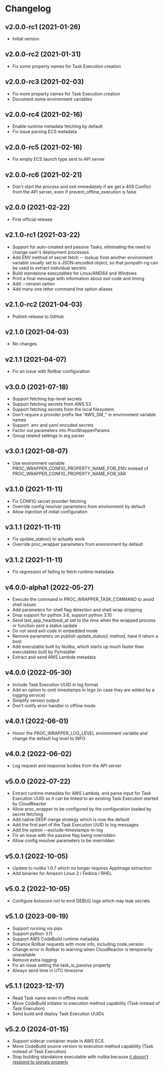 # Changelog

<!--next-version-placeholder-->

## v2.0.0-rc1 (2021-01-26)
* Initial version
## v2.0.0-rc2 (2021-01-31)
* Fix some property names for Task Execution creation
## v2.0.0-rc3 (2021-02-03)
* Fix more property names for Task Execution creation
* Document some environment variables
## v2.0.0-rc4 (2021-02-16)
* Enable runtime metadata fetching by default
* Fix issue parsing ECS metadata
## v2.0.0-rc5 (2021-02-16)
* Fix empty ECS launch type sent to API server
## v2.0.0-rc6 (2021-02-21)
* Don't start the process and exit immediately if we get a 409 Conflict from the API server, even if prevent_offline_execution is false
## v2.0.0 (2021-02-22)
* First official release
## v2.1.0-rc1 (2021-03-22)
* Support for auto-created and passive Tasks, eliminating the need
to change user's deployment processes
* Add ENV method of secret fetch -- lookup from another environment
variable usually set to a JSON-encoded object, so that jsonpath-ng
can be used to extract individual secrets
* Build standalone executables for Linux/AMD64 and Windows
* Print a final message with information about exit code and timing
* Add --version option
* Add many one letter command line option aliases
## v2.1.0-rc2 (2021-04-03)
* Publish release to GitHub
## v2.1.0 (2021-04-03)
* No changes
## v2.1.1 (2021-04-07)
* Fix an issue with Rollbar configuration
## v3.0.0 (2021-07-18)
* Support fetching top-level secrets
* Support fetching secrets from AWS S3
* Support fetching secrets from the local filesystem
* Don't require a provider prefix like "AWS_SM_" in environment variable names
* Support .env and yaml encoded secrets
* Factor out parameters into ProcWrapperParams
* Group related settings in arg parser
## v3.0.1 (2021-08-07)
* Use environment variable PROC_WRAPPER_CONFIG_PROPERTY_NAME_FOR_ENV instead of
PROC_WRAPPER_CONFIG_PROPERTY_NAME_FOR_VAR
## v3.1.0 (2021-11-11)
* Fix CONFIG secret provider fetching
* Override config resolver parameters from environment by default
* Allow injection of initial configuration
## v3.1.1 (2021-11-11)
* Fix update_status() to actually work
* Override proc_wrapper parameters from environment by default
## v3.1.2 (2021-11-11)
* Fix regression of failing to fetch runtime metadata
## v4.0.0-alpha1 (2022-05-27)
* Execute the command in PROC_WRAPPER_TASK_COMMAND to avoid shell issues
* Add parameters for shell flag detection and shell wrap stripping
* Drop support for python 3.6, support python 3.10
* Send last_app_heartbeat_at set to the time when the wrapped process or
function sent a status update
* Do not send exit code in embedded mode
* Remove parameters on publish update_status() method, have it return a bool
* Add executable built by Nuitka, which starts up much faster than executables
built by PyInstaller
* Extract and send AWS Lambda metadata
## v4.0.0 (2022-05-30)
* Include Task Execution UUID in log format
* Add an option to omit timestamps in logs (in case they are added by a logging
service)
* Simplify version output
* Don't notify error handler in offline mode
## v4.0.1 (2022-06-01)
* Honor the PROC_WRAPPER_LOG_LEVEL environment variable and change the default
log level to INFO
## v4.0.2 (2022-06-02)
* Log request and response bodies from the API server
## v5.0.0 (2022-07-22)
* Extract runtime metadata for AWS Lambda, and parse input for Task Execution
UUID so it can be linked to an existing Task Execution started by CloudReactor
* Allow proc_wrapper to be configured by the configuration loaded by secret fetching
* Add native DEEP merge strategy which is now the default
* Add the first part of the Task Execution UUID to log messages
* Add the option --exclude-timestamps-in-log
* Fix an issue with the passive flag being overridden
* Allow config resolver parameters to be overridden
## v5.0.1 (2022-10-05)
* Update to nuitka 1.0.7 which no longer requires AppImage extraction
* Add binaries for Amazon Linux 2 / Fedora / RHEL
## v5.0.2 (2022-10-05)
* Configure botocore not to emit DEBUG logs which may leak secrets
## v5.1.0 (2023-09-19)
* Support running via pipx
* Support python 3.11
* Support AWS CodeBuild runtime metadata
* Enhance Rollbar requests with more info, including code_version
* Change error in Rollbar to warning when CloudReactor is temporarily unavailable
* Remove extra logging
* Fix an issue setting the task_is_passive property
* Always send time in UTC timezone
## v5.1.1 (2023-12-17)
* Read Task name even in offline mode
* Move CodeBuild initiator to execution method capability (Task instead of Task Execution)
* Send build and deploy Task Execution UUIDs
## v5.2.0 (2024-01-15)
* Support sidecar container mode in AWS ECS
* Move CodeBuild source version to execution method capability (Task instead of Task Execution)
* Stop building standalone executable with nuitka because [it doesn't respond to signals properly](https://github.com/Nuitka/Nuitka/issues/2156)
